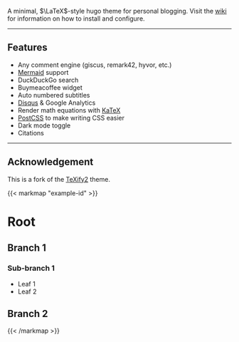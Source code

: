 A minimal, $\LaTeX$-style hugo theme for personal blogging.
Visit the [wiki](https://github.com/michaelneuper/hugo-texify3/wiki) for information on how to install and configure.

---

## Features

- Any comment engine (giscus, remark42, hyvor, etc.)
- [Mermaid](https://mermaid.js.org) support
- DuckDuckGo search
- Buymeacoffee widget
- Auto numbered subtitles
- [Disqus](https://disqus.com/) & Google Analytics
- Render math equations with [KaTeX](https://katex.org/)
- [PostCSS](https://postcss.org/) to make writing CSS easier
- Dark mode toggle
- Citations

---



## Acknowledgement

This is a fork of the [TeXify2](https://github.com/weastur/hugo-texify2) theme.


{{< markmap "example-id" >}}
# Root
## Branch 1
### Sub-branch 1
- Leaf 1
- Leaf 2
## Branch 2
{{< /markmap >}}
